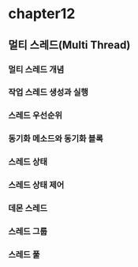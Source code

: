 # chapter12
## 멀티 스레드(Multi Thread)


### 멀티 스레드 개념

### 작업 스레드 생성과 실행

### 스레드 우선순위 

### 동기화 메소드와 동기화 블록

### 스레드 상태

### 스레드 상태 제어

### 데몬 스레드

### 스레드 그룹

### 스레드 풀

